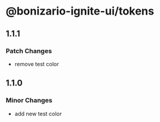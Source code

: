 # @bonizario-ignite-ui/tokens

## 1.1.1

### Patch Changes

- remove test color

## 1.1.0

### Minor Changes

- add new test color
